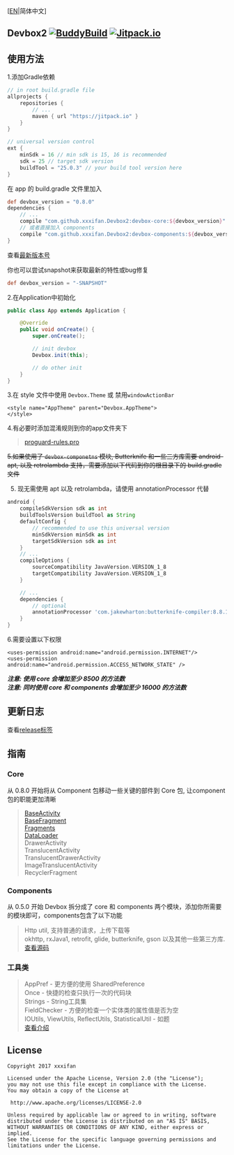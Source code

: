 [[EN](https://github.com/xxxifan/Devbox2/blob/master/README.md)|简体中文]
## Devbox2 [![BuddyBuild](https://dashboard.buddybuild.com/api/statusImage?appID=578cb3974a7be5010070ef32&branch=master&build=latest)](https://dashboard.buddybuild.com/apps/578cb3974a7be5010070ef32/build/latest) [![Jitpack.io](https://jitpack.io/v/xxxifan/Devbox2.svg)](https://jitpack.io/#xxxifan/Devbox2)

## 使用方法
1.添加Gradle依赖
```groovy
// in root build.gradle file
allprojects {
    repositories {
        // ...
        maven { url "https://jitpack.io" }
    }
}

// universal version control
ext {
    minSdk = 16 // min sdk is 15, 16 is recommended
    sdk = 25 // target sdk version
    buildTool = "25.0.3" // your build tool version here
}
```

在 app 的 build.gradle 文件里加入
```groovy
def devbox_version = "0.8.0"
dependencies {
    // ...
    compile "com.github.xxxifan.Devbox2:devbox-core:${devbox_version}"
    // 或者直接加入 components
    compile "com.github.xxxifan.Devbox2:devbox-components:${devbox_version}"
}
```

查看[最新版本号](https://github.com/xxxifan/Devbox2/releases)

你也可以尝试snapshot来获取最新的特性或bug修复
```groovy
def devbox_version = "-SNAPSHOT"
```

2.在Application中初始化

```java
public class App extends Application {

    @Override
    public void onCreate() {
        super.onCreate();

        // init devbox
        Devbox.init(this);

        // do other init
    }
}
```

3.在 style 文件中使用 ```Devbox.Theme``` 或 禁用```windowActionBar```

```
<style name="AppTheme" parent="Devbox.AppTheme">
</style>
```

4.有必要时添加混淆规则到你的app文件夹下
> [proguard-rules.pro](https://github.com/xxxifan/Devbox2/blob/master/library/proguard-rules.pro)

~~5.如果使用了 ```devbox-componetns``` 模块, Butterknife 和一些三方库需要 android-apt, 以及 retrolambda 支持，需要添加以下代码到你的根目录下的 build.gradle 文件~~

5. 现无需使用 apt 以及 retrolambda，请使用 annotationProcessor 代替

```groovy
android {
    compileSdkVersion sdk as int
    buildToolsVersion buildTool as String
    defaultConfig {
        // recommended to use this universal version
        minSdkVersion minSdk as int
        targetSdkVersion sdk as int
    }
    // ...
    compileOptions {
        sourceCompatibility JavaVersion.VERSION_1_8
        targetCompatibility JavaVersion.VERSION_1_8
    }

    // ...
    dependencies {
        // optional
        annotationProcessor 'com.jakewharton:butterknife-compiler:8.8.1'
    }
}
```

6.需要设置以下权限<br/>
```
<uses-permission android:name="android.permission.INTERNET"/>
<uses-permission android:name="android.permission.ACCESS_NETWORK_STATE" />
```

***注意: 使用 core 会增加至少 8500 的方法数***<br/>
***注意: 同时使用 core 和 components 会增加至少 16000 的方法数***

## 更新日志

查看[release标签](https://github.com/xxxifan/Devbox2/releases)

## 指南
### Core<br/>
从 0.8.0 开始将从 Component 包移动一些关键的部件到 Core 包, 让component包的职能更加清晰
>[BaseActivity](https://github.com/xxxifan/Devbox2/tree/master/doc/BASE_ACTIVITY_CN.md)<br/>
>[BaseFragment](https://github.com/xxxifan/Devbox2/tree/master/doc/BASE_FRAGMENT_CN.md)<br/>
>[Fragments](https://github.com/xxxifan/Devbox2/tree/master/doc/FRAGMENTS_CN.md)<br/>
>[DataLoader](https://github.com/xxxifan/Devbox2/tree/master/doc/DATALOADER_CN.md)<br/>
>DrawerActivity<br/>
>TranslucentActivity<br/>
>TranslucentDrawerActivity<br/>
>ImageTranslucentActivity<br/>
>RecyclerFragment<br/>

### Components
从 0.5.0 开始 Devbox 拆分成了 core 和 components 两个模块，添加你所需要的模块即可，components包含了以下功能
>Http util, 支持普通的请求，上传下载等<br/>
>okhttp, rxJava1, retrofit, glide, butterknife, gson 以及其他一些第三方库.<br/>
>[查看源码](https://github.com/xxxifan/Devbox2/tree/master/devbox-components)

### 工具类
>AppPref        - 更方便的使用 SharedPreference<br/>
>Once           - 快捷的检查只执行一次的代码块<br/>
>Strings        - String工具集<br/>
>FieldChecker   - 方便的检查一个实体类的属性值是否为空<br/>
>IOUtils, ViewUtils, ReflectUtils, StatisticalUtil - 如题<br/>
>[查看介绍](https://github.com/xxxifan/Devbox2/tree/master/doc/COMPONENTS_CN.md)

## License
```
Copyright 2017 xxxifan

Licensed under the Apache License, Version 2.0 (the "License");
you may not use this file except in compliance with the License.
You may obtain a copy of the License at

 http://www.apache.org/licenses/LICENSE-2.0

Unless required by applicable law or agreed to in writing, software
distributed under the License is distributed on an "AS IS" BASIS,
WITHOUT WARRANTIES OR CONDITIONS OF ANY KIND, either express or implied.
See the License for the specific language governing permissions and
limitations under the License.
```
